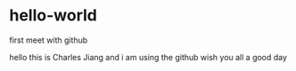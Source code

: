 # hello-world
first meet with github

hello this is Charles Jiang
and i am using the github
wish you all a good day
